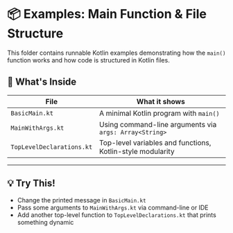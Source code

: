 # 📦 Examples: Main Function & File Structure

This folder contains runnable Kotlin examples demonstrating how the `main()` function works and how code is structured in Kotlin files.

## 🧪 What's Inside

| File                  | What it shows                                             |
|-----------------------|-----------------------------------------------------------|
| `BasicMain.kt`        | A minimal Kotlin program with `main()`                    |
| `MainWithArgs.kt`     | Using command-line arguments via `args: Array<String>`    |
| `TopLevelDeclarations.kt` | Top-level variables and functions, Kotlin-style modularity |

---

## 💡 Try This!

- Change the printed message in `BasicMain.kt`
- Pass some arguments to `MainWithArgs.kt` via command-line or IDE
- Add another top-level function to `TopLevelDeclarations.kt` that prints something dynamic
